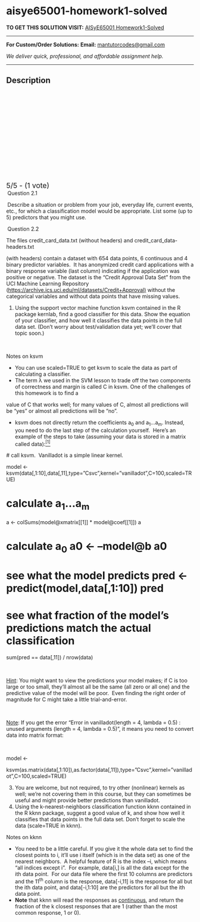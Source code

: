 # aisye65001-homework1-solved
**TO GET THIS SOLUTION VISIT:** [AISyE65001 Homework1-Solved](https://mantutor.com/product/aisye65001-homework1-solved/)


---

**For Custom/Order Solutions:** **Email:** mantutorcodes@gmail.com  

*We deliver quick, professional, and affordable assignment help.*

---

<h2>Description</h2>



<div class="kk-star-ratings kksr-auto kksr-align-center kksr-valign-top" data-payload="{&quot;align&quot;:&quot;center&quot;,&quot;id&quot;:&quot;56230&quot;,&quot;slug&quot;:&quot;default&quot;,&quot;valign&quot;:&quot;top&quot;,&quot;ignore&quot;:&quot;&quot;,&quot;reference&quot;:&quot;auto&quot;,&quot;class&quot;:&quot;&quot;,&quot;count&quot;:&quot;1&quot;,&quot;legendonly&quot;:&quot;&quot;,&quot;readonly&quot;:&quot;&quot;,&quot;score&quot;:&quot;5&quot;,&quot;starsonly&quot;:&quot;&quot;,&quot;best&quot;:&quot;5&quot;,&quot;gap&quot;:&quot;4&quot;,&quot;greet&quot;:&quot;Rate this product&quot;,&quot;legend&quot;:&quot;5\/5 - (1 vote)&quot;,&quot;size&quot;:&quot;24&quot;,&quot;title&quot;:&quot;AISyE65001 Homework1-Solved&quot;,&quot;width&quot;:&quot;138&quot;,&quot;_legend&quot;:&quot;{score}\/{best} - ({count} {votes})&quot;,&quot;font_factor&quot;:&quot;1.25&quot;}">

<div class="kksr-stars">

<div class="kksr-stars-inactive">
            <div class="kksr-star" data-star="1" style="padding-right: 4px">


<div class="kksr-icon" style="width: 24px; height: 24px;"></div>
        </div>
            <div class="kksr-star" data-star="2" style="padding-right: 4px">


<div class="kksr-icon" style="width: 24px; height: 24px;"></div>
        </div>
            <div class="kksr-star" data-star="3" style="padding-right: 4px">


<div class="kksr-icon" style="width: 24px; height: 24px;"></div>
        </div>
            <div class="kksr-star" data-star="4" style="padding-right: 4px">


<div class="kksr-icon" style="width: 24px; height: 24px;"></div>
        </div>
            <div class="kksr-star" data-star="5" style="padding-right: 4px">


<div class="kksr-icon" style="width: 24px; height: 24px;"></div>
        </div>
    </div>

<div class="kksr-stars-active" style="width: 138px;">
            <div class="kksr-star" style="padding-right: 4px">


<div class="kksr-icon" style="width: 24px; height: 24px;"></div>
        </div>
            <div class="kksr-star" style="padding-right: 4px">


<div class="kksr-icon" style="width: 24px; height: 24px;"></div>
        </div>
            <div class="kksr-star" style="padding-right: 4px">


<div class="kksr-icon" style="width: 24px; height: 24px;"></div>
        </div>
            <div class="kksr-star" style="padding-right: 4px">


<div class="kksr-icon" style="width: 24px; height: 24px;"></div>
        </div>
            <div class="kksr-star" style="padding-right: 4px">


<div class="kksr-icon" style="width: 24px; height: 24px;"></div>
        </div>
    </div>
</div>


<div class="kksr-legend" style="font-size: 19.2px;">
            5/5 - (1 vote)    </div>
    </div>
<strong>&nbsp;</strong>Question 2.1

<strong>&nbsp;</strong>Describe a situation or problem from your job, everyday life, current events, etc., for which a classification model would be appropriate. List some (up to 5) predictors that you might use.

<strong>&nbsp;</strong>Question 2.2

The files credit_card_data.txt (without headers) and credit_card_data-headers.txt

(with headers) contain a dataset with 654 data points, 6 continuous and 4 binary predictor variables.&nbsp; It has anonymized credit card applications with a binary response variable (last column) indicating if the application was positive or negative. The dataset is the “Credit Approval Data Set” from the UCI Machine Learning Repository (<u><a href="https://archive.ics.uci.edu/ml/datasets/Credit+Approval">https://archive.ics.uci.edu/ml/datasets/Credit+Approval</a></u><a href="https://archive.ics.uci.edu/ml/datasets/Credit+Approval">)</a> without the categorical variables and without data points that have missing values.

<ol>
<li>Using the support vector machine function ksvm contained in the R package kernlab, find a good classifier for this data. Show the equation of your classifier, and how well it classifies the data points in the full data set. (Don’t worry about test/validation data yet; we’ll cover that topic soon.)</li>
</ol>
&nbsp;

Notes on ksvm

<ul>
<li>You can use scaled=TRUE to get ksvm to scale the data as part of calculating a classifier.</li>
<li>The term λ we used in the SVM lesson to trade off the two components of correctness and margin is called C in ksvm. One of the challenges of this homework is to find a</li>
</ul>
value of C that works well; for many values of C, almost all predictions will be “yes” or almost all predictions will be “no”.

<ul>
<li>ksvm does not directly return the coefficients a<sub>0</sub> and a<sub>1</sub>…a<sub>m</sub>. Instead, you need to do the last step of the calculation yourself.&nbsp; Here’s an example of the steps to take (assuming your data is stored in a matrix called data):<a href="#_ftn1" name="_ftnref1"><sup>[1]</sup></a></li>
</ul>
# call ksvm.&nbsp; Vanilladot is a simple linear kernel.

model &lt;- ksvm(data[,1:10],data[,11],type=”Csvc”,kernel=”vanilladot”,C=100,scaled=TRUE)

# calculate a<sub>1</sub>…a<sub>m</sub>

a &lt;- colSums(model@xmatrix[[1]] * model@coef[[1]]) a

# calculate a<sub>0</sub> a0 &lt;- –model@b a0

# see what the model predicts pred &lt;- predict(model,data[,1:10]) pred

# see what fraction of the model’s predictions match the actual classification

sum(pred == data[,11]) / nrow(data)

&nbsp;

<u>Hint</u>: You might want to view the predictions your model makes; if C is too large or too small, they’ll almost all be the same (all zero or all one) and the predictive value of the model will be poor.&nbsp; Even finding the right order of magnitude for C might take a little trial-and-error.

&nbsp;

<u>Note</u>: If you get the error “Error in vanilladot(length = 4, lambda = 0.5) : unused arguments (length = 4, lambda = 0.5)”, it means you need to convert data into matrix format:

&nbsp;

model &lt;-

ksvm(as.matrix(data[,1:10]),as.factor(data[,11]),type=”Csvc”,kernel=”vanilladot”,C=100,scaled=TRUE)

<ol start="3">
<li>You are welcome, but not required, to try other (nonlinear) kernels as well; we’re not covering them in this course, but they can sometimes be useful and might provide better predictions than vanilladot.</li>
<li>Using the k-nearest-neighbors classification function kknn contained in the R kknn package, suggest a good value of k, and show how well it classifies that data points in the full data set. Don’t forget to scale the data (scale=TRUE in kknn).</li>
</ol>
Notes on kknn

<ul>
<li>You need to be a little careful. If you give it the whole data set to find the closest points to i, it’ll use i itself (which is in the data set) as one of the nearest neighbors.&nbsp; A helpful feature of R is the index –i, which means “all indices except i”.&nbsp; For example, data[i,] is all the data except for the ith data point.&nbsp; For our data file where the first 10 columns are predictors and the 11<sup>th</sup> column is the response, data[-i,11] is the response for all but the ith data point, and data[-i,1:10] are the predictors for all but the ith data point.</li>
<li><strong>Note</strong> that kknn will read the responses as <u>continuous</u>, and return the fraction of the k closest responses that are 1 (rather than the most common response, 1 or 0).</li>
</ul>
